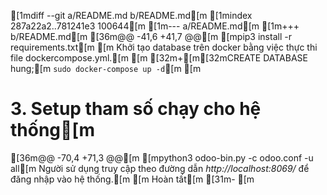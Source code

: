 [1mdiff --git a/README.md b/README.md[m
[1mindex 287a22a2..781241e3 100644[m
[1m--- a/README.md[m
[1m+++ b/README.md[m
[36m@@ -41,6 +41,7 @@[m [mpip3 install -r requirements.txt[m
 [m
 Khởi tạo database trên docker bằng việc thực thi file dockercompose.yml.[m
 [m
[32m+[m[32mCREATE DATABASE hung;[m
 `sudo docker-compose up -d`[m
 [m
 # 3. Setup tham số chạy cho hệ thống[m
[36m@@ -70,4 +71,3 @@[m [mpython3 odoo-bin.py -c odoo.conf -u all[m
 Người sử dụng truy cập theo đường dẫn _http://localhost:8069/_ để đăng nhập vào hệ thống.[m
 [m
 Hoàn tất[m
[31m-    [m
